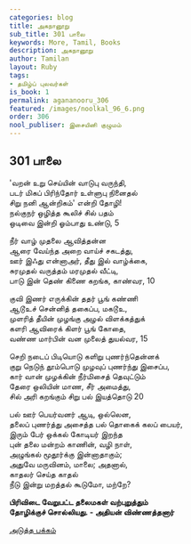 ```yaml
---
categories: blog
title: அகநானூறு
sub_title: 301 பாலை
keywords: More, Tamil, Books
description: அகநானூறு
author: Tamilan
layout: Ruby
tags:
- தமிழ்ப் புலவர்கள்
is_book: 1
permalink: agananooru_306
featured: /images/noolkal_96_6.png
order: 306
nool_publiser: இசையினி குழுமம்
---
```



## 301 பாலை

'வறன் உறு செய்யின் வாடுபு வருந்தி,  
படர் மிகப் பிரிந்தோர் உள்ளுபு நினைதல்  
சிறு நனி ஆன்றிகம்' என்றி தோழி!  
நல்குநர் ஒழித்த கூலிச் சில் பதம்  
ஒடிவை இன்றி ஓம்பாது உண்டு, 5

நீர் வாழ் முதலை ஆவித்தன்ன  
ஆரை வேய்ந்த அறை வாய்ச் சகடத்து,  
ஊர் இஃது என்னாஅர், தீது இல் வாழ்க்கை,  
சுரமுதல் வருத்தம் மரமுதல் வீட்டி,  
பாடு இன் தெண் கிணை கறங்க, காண்வர, 10

குவி இணர் எருக்கின் ததர் பூங் கண்ணி  
ஆடூஉச் சென்னித் தகைப்ப, மகடூஉ,  
முளரித் தீயின் முழங்கு அழல் விளக்கத்துக்  
களரி ஆவிரைக் கிளர் பூங் கோதை,  
வண்ண மார்பின் வன முலைத் துயல்வர, 15

செறி நடைப் பிடியொடு களிறு புணர்ந்தென்னக்  
குறு நெடுந் தூம்பொடு முழவுப் புணர்ந்து இசைப்ப,  
கார் வான் முழக்கின் நீர்மிசைத் தெவுட்டும்  
தேரை ஒலியின் மாண, சீர் அமைத்து,  
சில் அரி கறங்கும் சிறு பல் இயத்தொடு 20

பல் ஊர் பெயர்வனர் ஆடி, ஒல்லென,  
தலைப் புணர்த்து அசைத்த பல் தொகைக் கலப் பையர்,  
இரும் பேர் ஒக்கல் கோடியர் இறந்த  
புன் தலை மன்றம் காணின், வழி நாள்,  
அழுங்கல் மூதூர்க்கு இன்னாதாகும்;  
அதுவே மருவினம், மாலை; அதனால்,  
காதலர் செய்த காதல்  
நீடு இன்று மறத்தல் கூடுமோ, மற்றே?

**பிரிவிடை வேறுபட்ட தலைமகள் வற்புறுத்தும்  
தோழிக்குச் சொல்லியது. - அதியன் விண்ணத்தனார்**

[அடுத்த பக்கம்](agananooru_307)